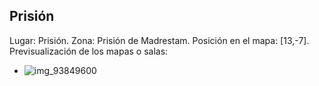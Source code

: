 ## Prisión
Lugar: Prisión.
Zona: Prisión de Madrestam.
Posición en el mapa: [13,-7].
Previsualización de los mapas o salas:
- ![img_93849600](https://media.discordapp.net/attachments/1115311447145193482/1115370817061142608/93849600.jpg)